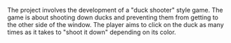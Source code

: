 The project involves the development of a "duck shooter" style game. 
The game is about shooting down ducks and preventing them from getting to the other side of the window. 
The player aims to click on the duck as many times as it takes to "shoot it down" depending on its color.
